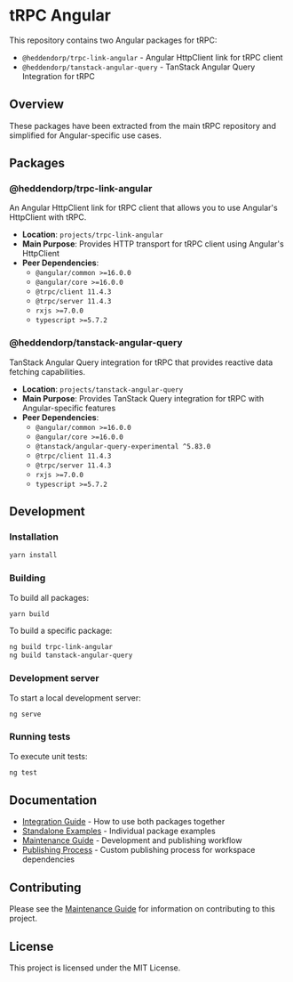 # tRPC Angular

This repository contains two Angular packages for tRPC:

- `@heddendorp/trpc-link-angular` - Angular HttpClient link for tRPC client
- `@heddendorp/tanstack-angular-query` - TanStack Angular Query Integration for tRPC

## Overview

These packages have been extracted from the main tRPC repository and simplified for Angular-specific use cases.

## Packages

### @heddendorp/trpc-link-angular

An Angular HttpClient link for tRPC client that allows you to use Angular's HttpClient with tRPC.

- **Location**: `projects/trpc-link-angular`
- **Main Purpose**: Provides HTTP transport for tRPC client using Angular's HttpClient
- **Peer Dependencies**:
  - `@angular/common >=16.0.0`
  - `@angular/core >=16.0.0`
  - `@trpc/client 11.4.3`
  - `@trpc/server 11.4.3`
  - `rxjs >=7.0.0`
  - `typescript >=5.7.2`

### @heddendorp/tanstack-angular-query

TanStack Angular Query integration for tRPC that provides reactive data fetching capabilities.

- **Location**: `projects/tanstack-angular-query`
- **Main Purpose**: Provides TanStack Query integration for tRPC with Angular-specific features
- **Peer Dependencies**:
  - `@angular/common >=16.0.0`
  - `@angular/core >=16.0.0`
  - `@tanstack/angular-query-experimental ^5.83.0`
  - `@trpc/client 11.4.3`
  - `@trpc/server 11.4.3`
  - `rxjs >=7.0.0`
  - `typescript >=5.7.2`

## Development

### Installation

```bash
yarn install
```

### Building

To build all packages:

```bash
yarn build
```

To build a specific package:

```bash
ng build trpc-link-angular
ng build tanstack-angular-query
```

### Development server

To start a local development server:

```bash
ng serve
```

### Running tests

To execute unit tests:

```bash
ng test
```

## Documentation

- [Integration Guide](examples/integration-guide.md) - How to use both packages together
- [Standalone Examples](examples/) - Individual package examples  
- [Maintenance Guide](MAINTENANCE_GUIDE.md) - Development and publishing workflow
- [Publishing Process](docs/PUBLISHING.md) - Custom publishing process for workspace dependencies

## Contributing

Please see the [Maintenance Guide](MAINTENANCE_GUIDE.md) for information on contributing to this project.

## License

This project is licensed under the MIT License.
